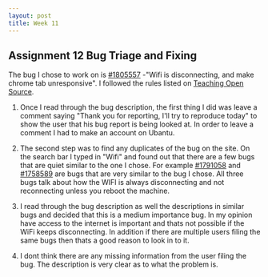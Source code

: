 ```yaml
---
layout: post
title: Week 11
---
```

## Assignment 12 Bug Triage and Fixing

The bug I chose to work on is [#1805557](https://bugs.launchpad.net/ubuntu/+bug/1805557?comments=all) -"Wifi is disconnecting, and make chrome tab unresponsive". I followed the rules listed on [Teaching Open Source](https://quaid.fedorapeople.org/TOS/Practical_Open_Source_Software_Exploration/html/sn-Debugging_the_Code-Bug_Triage.html).

1. Once I read through the bug description, the first thing I did was leave a comment saying "Thank you for reporting, I'll try to reproduce today" to show the user that his bug report is being looked at. In order to leave a comment I had to make an account on Ubantu. 

2. The second step was to find any duplicates of the bug on the site. On the search bar I typed in "Wifi" and found out that there are a few bugs that are quiet similar to the one I chose. For example [#1791058](https://bugs.launchpad.net/ubuntu/+source/gvfs/+bug/1791058) and [#1758589](https://bugs.launchpad.net/ubuntu/+source/network-manager/+bug/1758589) are bugs that are very similar to the bug I chose. All three bugs talk about how the WIFI is always disconnecting and not reconnecting unless you reboot the machine.

3. I read through the bug description as well the descriptions in similar bugs and decided that this is a medium importance bug. In my opinion have access to the internet is important and thats not possible if the WiFi keeps disconnecting. In addition if there are multiple users filing the same bugs then thats a good reason to look in to it.

4. I dont think there are any missing information from the user filing the bug. The description is very clear as to what the problem is.


